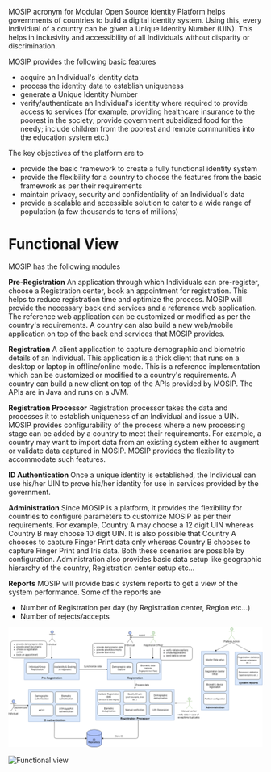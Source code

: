 MOSIP acronym for Modular Open Source Identity Platform helps governments of countries to build a digital identity system. Using this, every Individual of a country can be given a Unique Identity Number (UIN). This helps in inclusivity and accessibility of all Individuals without disparity or discrimination.

MOSIP provides the following basic features 
* acquire an Individual's identity data
* process the identity data to establish uniqueness
* generate a Unique Identity Number
* verify/authenticate an Individual's identity where required to provide access to services (for example, providing 
  healthcare insurance to the poorest in the society; provide government subsidized food for the needy; include children 
  from the poorest and remote communities into the education system etc.)

The key objectives of the platform are to
* provide the basic framework to create a fully functional identity system
* provide the flexibility for a country to choose the features from the basic framework as per their requirements
* maintain privacy, security and confidentiality of an Individual's data
* provide a scalable and accessible solution to cater to a wide range of population (a few thousands to tens of millions)


# Functional View
MOSIP has the following modules

**Pre-Registration**
An application through which Individuals can pre-register, choose a Registration center, book an appointment for   registration. This helps to reduce registration time and optimize the process. MOSIP will provide the necessary back end services and a reference web application. The reference web application can be customized or modified as per the country's requirements. A country can also build a new web/mobile application on top of the back end services that MOSIP provides.

**Registration**
A client application to capture demographic and biometric details of an Individual. This application is a thick client that runs on a desktop or laptop in offline/online mode. This is a reference implementation which can be customized or modified to a country's requirements. A country can build a new client on top of the APIs provided by MOSIP. The APIs are in Java and runs on a JVM.

**Registration Processor**
Registration processor takes the data and processes it to establish uniqueness of an Individual and issue a UIN. MOSIP provides configurability of the process where a new processing stage can be added by a country to meet their requirements. For example, a country may want to import data from an existing system either to augment or validate data captured in MOSIP. MOSIP provides the flexibility to accommodate such features.

**ID Authentication**
Once a unique identity is established, the Individual can use his/her UIN to prove his/her identity for use in services provided by the government.

**Administration**
Since MOSIP is a platform, it provides the flexibility for countries to configure parameters to customize MOSIP as per their requirements. For example, Country A may choose a 12 digit UIN whereas Country B may choose 10 digit UIN. It is also possible that Country A chooses to capture Finger Print data only whereas Country B chooses to capture Finger Print and Iris data. Both these scenarios are possible by configuration.
Administration also provides basic data setup like geographic hierarchy of the country, Registration center setup etc...

**Reports**
MOSIP will provide basic system reports to get a view of the system performance. Some of the reports are
- Number of Registration per day (by Registration center, Region etc...)
- Number of rejects/accepts

![Functional view](_images/arch_diagrams/MOSIP_functional_view.png)


![Functional view](images/arch_diagrams/MOSIP_functional_view.png)


